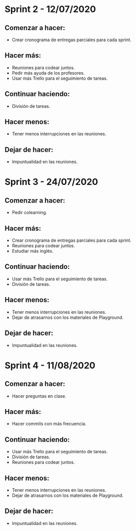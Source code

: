 # Sprint 2 - 12/07/2020

## Comenzar a hacer: 
- Crear cronograma de entregas parciales para cada sprint.

## Hacer más:
- Reuniones para codear juntos.
- Pedir más ayuda de los profesores.
- Usar más Trello para el seguimiento de tareas.

## Continuar haciendo:
- División de tareas.

## Hacer menos:
- Tener menos interrupciones en las reuniones.

## Dejar de hacer:
- Impuntualidad en las reuniones.


# Sprint 3 - 24/07/2020

## Comenzar a hacer: 
- Pedir colearning.

## Hacer más:
- Crear cronograma de entregas parciales para cada sprint.
- Reuniones para codear juntos.
- Estudiar más inglés.


## Continuar haciendo:
- Usar más Trello para el seguimiento de tareas.
- División de tareas.

## Hacer menos:
- Tener menos interrupciones en las reuniones.
- Dejar de atrasarnos con los materiales de Playground.

## Dejar de hacer:
- Impuntualidad en las reuniones.


# Sprint 4 - 11/08/2020

## Comenzar a hacer: 
- Hacer preguntas en clase.

## Hacer más:
- Hacer commits con más frecuencia.

## Continuar haciendo:
- Usar más Trello para el seguimiento de tareas.
- División de tareas.
- Reuniones para codear juntos.

## Hacer menos:
- Tener menos interrupciones en las reuniones.
- Dejar de atrasarnos con los materiales de Playground.

## Dejar de hacer:
- Impuntualidad en las reuniones.